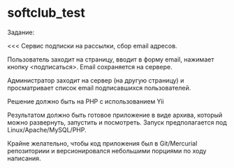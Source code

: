softclub_test
=============

Задание:

<<<
Сервис подписки на рассылки, сбор email адресов.

Пользователь заходит на страницу, вводит в форму email, нажимает кнопку <подписаться>. Email сохраняется на сервере.

Администратор заходит на сервер (на другую страницу) и просматривает список email подписавшихся пользователей.
>>>

Решение должно быть на PHP с использованием Yii

Результатом должно быть готовое приложение в виде архива, который можно развернуть, запустить и посмотреть. Запуск предполагается под Linux/Apache/MySQL/PHP.

Крайне желательно, чтобы код приложения был в Git/Mercurial репозиториии и версионировался небольшими порциями по ходу написания.


